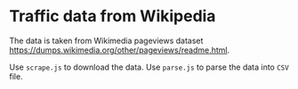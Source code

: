 # Traffic data from Wikipedia
The data is taken from Wikimedia pageviews dataset 
https://dumps.wikimedia.org/other/pageviews/readme.html.

Use `scrape.js` to download the data.
Use `parse.js` to parse the data into `CSV` file.
